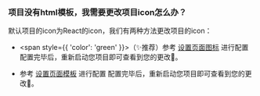 ### 项目没有html模板，我需要更改项目icon怎么办？

默认项目的icon为React的icon，我们有两种方法更改项目的icon：

- <span style={{ 'color': 'green' }}>（✨推荐）</span>参考 [设置页面图标](/guide/basis/template.html#%E8%AE%BE%E7%BD%AE%E9%A1%B5%E9%9D%A2%E5%9B%BE%E6%A0%87) 进行配置
  配置完毕后，重新启动您项目即可查看到您的更改🔧。

- 参考 [设置页面模板](/guide/basis/template.html#%E8%AE%BE%E7%BD%AE%E6%A8%A1%E6%9D%BF%E6%96%87%E4%BB%B6) 进行配置
  配置完毕后，重新启动您项目即可查看到您的更改🔧。